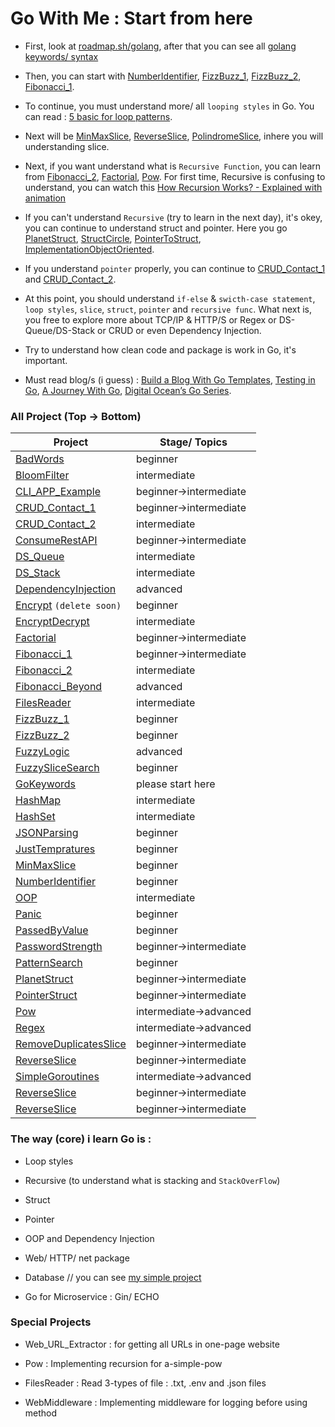 # Go With Me : Start from here

- First, look at [roadmap.sh/golang](https://roadmap.sh/golang), after that you can see all [golang keywords/ syntax](https://github.com/Lukmanern/go-with-me/tree/master/GoKeywords)

- Then, you can start with [NumberIdentifier](https://github.com/Lukmanern/go-with-me/tree/master/NumberIdentifier), [FizzBuzz_1](https://github.com/Lukmanern/go-with-me/tree/master/FizzBuzz_1), [FizzBuzz_2](https://github.com/Lukmanern/go-with-me/tree/master/FizzBuzz_2), [Fibonacci_1](https://github.com/Lukmanern/go-with-me/tree/master/Fibonacci_1).

- To continue, you must understand more/ all `looping styles` in Go. You can read : [5 basic for loop patterns](https://yourbasic.org/golang/for-loop/).

- Next will be [MinMaxSlice](https://github.com/Lukmanern/go-with-me/tree/master/MinMaxSlice), [ReverseSlice](https://github.com/Lukmanern/go-with-me/tree/master/ReverseSlice), [PolindromeSlice](https://github.com/Lukmanern/go-with-me/tree/master/PolindromeSlice), inhere you will understanding slice.

- Next, if you want understand what is `Recursive Function`, you can learn from [Fibonacci_2](https://github.com/Lukmanern/go-with-me/tree/master/Fibonacci_2), [Factorial](https://github.com/Lukmanern/go-with-me/tree/master/Factorial), [Pow](https://github.com/Lukmanern/go-with-me/tree/master/Pow). For first time, Recursive is confusing to understand, you can watch this [How Recursion Works? - Explained with animation](https://www.youtube.com/watch?v=BNeOE1qMyRA&ab_channel=LiveToCode)

- If you can't understand `Recursive` (try to learn in the next day), it's okey, you can continue to understand struct and pointer. Here you go [PlanetStruct](https://github.com/Lukmanern/go-with-me/tree/master/PlanetStruct), [StructCircle](https://github.com/Lukmanern/go-with-me/tree/master/StructCircle), [PointerToStruct](https://github.com/Lukmanern/go-with-me/tree/master/PointerToStruct), [ImplementationObjectOriented](https://github.com/Lukmanern/go-with-me/tree/master/ImplementationObjectOriented).

- If you understand `pointer` properly, you can continue to [CRUD_Contact_1](https://github.com/Lukmanern/go-with-me/tree/master/CRUD_Contact_1) and [CRUD_Contact_2](https://github.com/Lukmanern/go-with-me/tree/master/CRUD_Contact_2).

- At this point, you should understand `if-else` & `swicth-case statement`, `loop styles`, `slice`, `struct`, `pointer` and `recursive func`. What next is, you free to explore more about TCP/IP & HTTP/S or Regex or DS-Queue/DS-Stack or CRUD or even Dependency Injection.

- Try to understand how clean code and package is work in Go, it's important.

- Must read blog/s (i guess) : [Build a Blog With Go Templates](https://blog.jetbrains.com/go/2022/11/08/build-a-blog-with-go-templates/), [Testing in Go](https://blog.jetbrains.com/go/2022/11/22/comprehensive-guide-to-testing-in-go/), [A Journey With Go](https://medium.com/a-journey-with-go), [Digital Ocean’s Go Series](https://www.digitalocean.com/community/tutorial_series/how-to-code-in-go).

### All Project (Top &rarr; Bottom)

| Project                                                                                            | Stage/ Topics              |
| -------------------------------------------------------------------------------------------------- | -------------------------- |
| [BadWords](https://github.com/Lukmanern/go-with-me/tree/master/BadWords)                           | beginner                   |
| [BloomFilter](https://github.com/Lukmanern/go-with-me/tree/master/BloomFilter)                     | intermediate               |
| [CLI_APP_Example](https://github.com/Lukmanern/go-with-me/tree/master/CLI_APP_Example)             | beginner&rarr;intermediate |
| [CRUD_Contact_1](https://github.com/Lukmanern/go-with-me/tree/master/CRUD_Contact_1)               | beginner&rarr;intermediate |
| [CRUD_Contact_2](https://github.com/Lukmanern/go-with-me/tree/master/CRUD_Contact_2)               | intermediate               |
| [ConsumeRestAPI](https://github.com/Lukmanern/go-with-me/tree/master/ConsumeRestAPI)               | beginner&rarr;intermediate |
| [DS_Queue](https://github.com/Lukmanern/go-with-me/tree/master/DS_Queue)                           | intermediate               |
| [DS_Stack](https://github.com/Lukmanern/go-with-me/tree/master/DS_Stack)                           | intermediate               |
| [DependencyInjection](https://github.com/Lukmanern/go-with-me/tree/master/DependencyInjection)     | advanced                   |
| [Encrypt](https://github.com/Lukmanern/go-with-me/tree/master/Encrypt) `(delete soon)`             | beginner                   |
| [EncryptDecrypt](https://github.com/Lukmanern/go-with-me/tree/master/EncryptDecrypt)               | intermediate               |
| [Factorial](https://github.com/Lukmanern/go-with-me/tree/master/Factorial)                         | beginner&rarr;intermediate |
| [Fibonacci_1](https://github.com/Lukmanern/go-with-me/tree/master/Fibonacci_1)                     | beginner&rarr;intermediate |
| [Fibonacci_2](https://github.com/Lukmanern/go-with-me/tree/master/Fibonacci_2)                     | intermediate               |
| [Fibonacci_Beyond](https://github.com/Lukmanern/go-with-me/tree/master/Fibonacci_Beyond)           | advanced                   |
| [FilesReader](https://github.com/Lukmanern/go-with-me/tree/master/FilesReader)                     | intermediate               |
| [FizzBuzz_1](https://github.com/Lukmanern/go-with-me/tree/master/FizzBuzz_1)                       | beginner                   |
| [FizzBuzz_2](https://github.com/Lukmanern/go-with-me/tree/master/FizzBuzz_2)                       | beginner                   |
| [FuzzyLogic](https://github.com/Lukmanern/go-with-me/tree/master/FuzzyLogic)                       | advanced                   |
| [FuzzySliceSearch](https://github.com/Lukmanern/go-with-me/tree/master/FuzzySliceSearch)           | beginner                   |
| [GoKeywords](https://github.com/Lukmanern/go-with-me/tree/master/GoKeywords)                       | please start here          |
| [HashMap](https://github.com/Lukmanern/go-with-me/tree/master/HashMap)                             | intermediate               |
| [HashSet](https://github.com/Lukmanern/go-with-me/tree/master/HashSet)                             | intermediate               |
| [JSONParsing](https://github.com/Lukmanern/go-with-me/tree/master/JSONParsing)                     | beginner                   |
| [JustTempratures](https://github.com/Lukmanern/go-with-me/tree/master/JustTempratures)             | beginner                   |
| [MinMaxSlice](https://github.com/Lukmanern/go-with-me/tree/master/MinMaxSlice)                     | beginner                   |
| [NumberIdentifier](https://github.com/Lukmanern/go-with-me/tree/master/NumberIdentifier)           | beginner                   |
| [OOP](https://github.com/Lukmanern/go-with-me/tree/master/OOP)                                     | intermediate               |
| [Panic](https://github.com/Lukmanern/go-with-me/tree/master/Panic)                                 | beginner                   |
| [PassedByValue](https://github.com/Lukmanern/go-with-me/tree/master/PassedByValue)                 | beginner                   |
| [PasswordStrength](https://github.com/Lukmanern/go-with-me/tree/master/PasswordStrength)           | beginner&rarr;intermediate |
| [PatternSearch](https://github.com/Lukmanern/go-with-me/tree/master/PatternSearch)                 | beginner                   |
| [PlanetStruct](https://github.com/Lukmanern/go-with-me/tree/master/PlanetStruct)                   | beginner&rarr;intermediate |
| [PointerStruct](https://github.com/Lukmanern/go-with-me/tree/master/PointerStruct)                 | beginner&rarr;intermediate |
| [Pow](https://github.com/Lukmanern/go-with-me/tree/master/Pow)                                     | intermediate&rarr;advanced |
| [Regex](https://github.com/Lukmanern/go-with-me/tree/master/Regex)                                 | intermediate&rarr;advanced |
| [RemoveDuplicatesSlice](https://github.com/Lukmanern/go-with-me/tree/master/RemoveDuplicatesSlice) | beginner&rarr;intermediate |
| [ReverseSlice](https://github.com/Lukmanern/go-with-me/tree/master/ReverseSlice)                   | beginner&rarr;intermediate |
| [SimpleGoroutines](https://github.com/Lukmanern/go-with-me/tree/master/SimpleGoroutines)           | intermediate&rarr;advanced |
| [ReverseSlice](https://github.com/Lukmanern/go-with-me/tree/master/ReverseSlice)                   | beginner&rarr;intermediate |
| [ReverseSlice](https://github.com/Lukmanern/go-with-me/tree/master/ReverseSlice)                   | beginner&rarr;intermediate |

### The way (core) i learn Go is :

- Loop styles

- Recursive (to understand what is stacking and `StackOverFlow`)

- Struct

- Pointer

- OOP and Dependency Injection

- Web/ HTTP/ net package

- Database // you can see [my simple project](https://github.com/Lukmanern/go-supabase)

- Go for Microservice : Gin/ ECHO

### Special Projects

- Web_URL_Extractor : for getting all URLs in one-page website

- Pow : Implementing recursion for a-simple-pow

- FilesReader : Read 3-types of file : .txt, .env and .json files

- WebMiddleware : Implementing middleware for logging before using method
